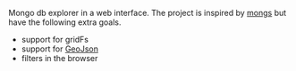 Mongo db explorer in a web interface.  The project is inspired by [mongs](http://whit537.org/mongs/) but have the following extra goals.

*  support for gridFs
*  support for [GeoJson](http://geojson.org/)
*  filters in the browser
